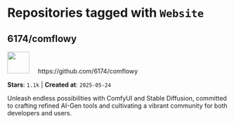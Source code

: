 # Repositories tagged with `Website`


## 6174/comflowy


<a href='https://github.com/6174/comflowy'>
<img src="https://avatars.githubusercontent.com/u/3872872?v=4" width="50" height="50"></a> &nbsp; &nbsp; https://github.com/6174/comflowy

**Stars**: `1.1k` | **Created at**: `2025-05-24`


Unleash endless possibilities with ComfyUI and Stable Diffusion, committed to crafting refined AI-Gen tools and cultivating a vibrant community for both developers and users. 
